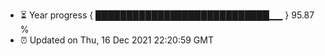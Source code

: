 - ⏳ Year progress { ████████████████████████████▁▁ } 95.87 %
- ⏰ Updated on Thu, 16 Dec 2021 22:20:59 GMT

